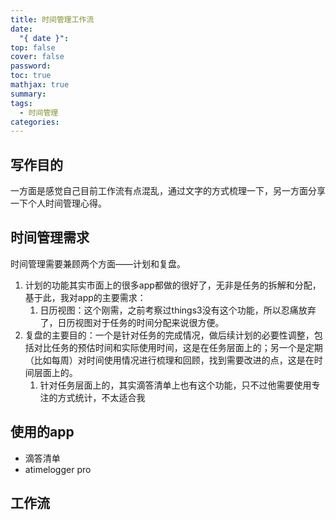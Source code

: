 ```yaml
---
title: 时间管理工作流
date:
  "{ date }": 
top: false
cover: false
password: 
toc: true
mathjax: true
summary: 
tags:
  - 时间管理
categories:
---
```

## 写作目的
一方面是感觉自己目前工作流有点混乱，通过文字的方式梳理一下，另一方面分享一下个人时间管理心得。

## 时间管理需求
时间管理需要兼顾两个方面——计划和复盘。
1. 计划的功能其实市面上的很多app都做的很好了，无非是任务的拆解和分配，基于此，我对app的主要需求：
	1. 日历视图：这个刚需，之前考察过things3没有这个功能，所以忍痛放弃了，日历视图对于任务的时间分配来说很方便。
2. 复盘的主要目的：一个是针对任务的完成情况，做后续计划的必要性调整，包括对比任务的预估时间和实际使用时间，这是在任务层面上的；另一个是定期（比如每周）对时间使用情况进行梳理和回顾，找到需要改进的点，这是在时间层面上的。
	1. 针对任务层面上的，其实滴答清单上也有这个功能，只不过他需要使用专注的方式统计，不太适合我
## 使用的app
+ 滴答清单
+ atimelogger pro
## 工作流

